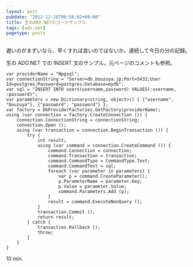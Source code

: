 ```yaml
---
layout: post
pubdate: "2012-12-26T00:56:02+09:00"
title: 生のADO.NETのコードサンプル
tags: [ado.net]
pagetype: posts
---
```

遅いのがまずいなら、早くすれば良いのではないか。連続して今日の分の記録。

生の ADO.NET での INSERT 文のサンプル。元ページのコメントも参照。

<div><script src="https://gist.github.com/4374051.js?file=gistfile1.cs"></script><noscript><pre><code>var providerName = &quot;Npgsql&quot;;
var connectionString = &quot;Server=db.bouzuya.jp;Port=5432;User Id=postgres;Password=postgres;Database=mydb&quot;;
var sql = &quot;INSERT INTO users(username,password) VALUES(:username, :password)&quot;;
var parameters = new Dictionary&lt;string, object&gt;() { {&quot;username&quot;, &quot;bouzuya&quot;}, {&quot;password&quot;, &quot;password&quot;} };
var factory = DbProviderFactories.GetFactory(providerName);
using (var connection = factory.CreateConnection ()) {
	connection.ConnectionString = connectionString;
	connection.Open ();
	using (var transaction = connection.BeginTransaction ()) {
		try {
			int result;
			using (var command = connection.CreateCommand ()) {
				command.Connection = connection;
				command.Transaction = transaction;
				command.CommandType = CommandType.Text;
				command.CommandText = sql;
				foreach (var parameter in parameters) {
					var p = command.CreateParameter();
					p.ParameterName = parameter.Key;
					p.Value = parameter.Value;
					command.Parameters.Add (p);
				}
				result = command.ExecuteNonQuery ();
			}
			transaction.Commit ();
			return result;
		} catch {
			transaction.Rollback ();
			throw;
		}
	}
}
</code></pre></noscript></div>

10 min.
